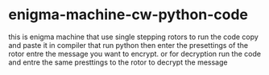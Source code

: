 # enigma-machine-cw-python-code
this is enigma machine that use single stepping rotors 
to run the code copy and paste it in compiler that run python
then enter the presettings of the rotor 
entre the message you want to encrypt.
or for decryption run the code and entre the same presttings to the rotor to decrypt the message 
